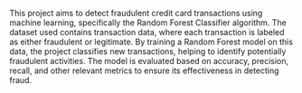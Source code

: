 This project aims to detect fraudulent credit card transactions using machine learning, specifically the Random Forest Classifier algorithm. The dataset used contains transaction data, where each transaction is labeled as either fraudulent or legitimate. By training a Random Forest model on this data, the project classifies new transactions, helping to identify potentially fraudulent activities. The model is evaluated based on accuracy, precision, recall, and other relevant metrics to ensure its effectiveness in detecting fraud.
